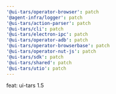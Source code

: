 ```yaml
---
'@ui-tars/operator-browser': patch
'@agent-infra/logger': patch
'@ui-tars/action-parser': patch
'@ui-tars/cli': patch
'@ui-tars/electron-ipc': patch
'@ui-tars/operator-adb': patch
'@ui-tars/operator-browserbase': patch
'@ui-tars/operator-nut-js': patch
'@ui-tars/sdk': patch
'@ui-tars/shared': patch
'@ui-tars/utio': patch
---
```


feat: ui-tars 1.5
